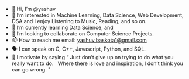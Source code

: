 - 👋 Hi, I’m @yashuv
- 👀 I’m interested in Machine Learning, Data Science, Web Development, DSA and I enjoy Listening to Music, Reading, and so on.
- 🌱 I’m currently learning Data Science, and 
- 💞️ I’m looking to collaborate on Computer Science Projects.
- 📫 How to reach me email: yashuv.baskota1@gmail.com
- 🗣️ I can speak on C, C++, Javascript, Python, and SQL.
- 💪 I motivate by saying  “ Just don’t give up on trying to do what you really want to do.
   &nbsp;                         Where there is love and inspiration, I don’t think you can go wrong. "

<!---
yashuv/yashuv is a ✨ special ✨ repository because its `README.md` (this file) appears on your GitHub profile.
You can click the Preview link to take a look at your changes.
--->

